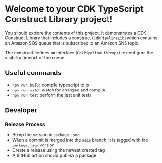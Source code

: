 # Welcome to your CDK TypeScript Construct Library project!

You should explore the contents of this project. It demonstrates a CDK Construct Library that includes a construct (`CdkPipelineLib`)
which contains an Amazon SQS queue that is subscribed to an Amazon SNS topic.

The construct defines an interface (`CdkPipelineLibProps`) to configure the visibility timeout of the queue.

## Useful commands

 * `npm run build`   compile typescript to js
 * `npm run watch`   watch for changes and compile
 * `npm run test`    perform the jest unit tests

## Developer

### Release Process
* Bump the version in `package.json`
* When a commit is merged into the `main` branch, it is tagged with the `package.json` version
* Create a release using the newest created tag
* A GitHub action should publish a package
